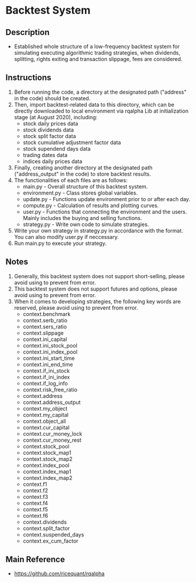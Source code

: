 # Backtest System

## Description
* Established whole structure of a low-frequency backtest system for simulating executing algorithmic trading strategies, when dividends, splitting, rights exiting and transaction slippage, fees are considered.

## Instructions
1.  Before running the code, a directory at the designated path ("address" in the code) should be created.
2.  Then, import backtest-related data to this directory, which can be directly downloaded to local environment via rqalpha Lib at initialization stage (at August 2020), including:
    * stock daily prices data
    * stock dividends data
    * stock split factor data
    * stock cumulative adjustment factor data
    * stock supendend days data
    * trading dates data
    * indices daily prices data
3.  Finally, creating another directory at the designated path ("address_output" in the code) to store backtest results.
4.  The functionalities of each files are as follows:
    * main.py - Overall structure of this backtest system.
    * environment.py - Class stores global variables.
    * update.py - Functions update environment prior to or after each day.
    * compute.py - Calculation of results and plotting curves.
    * user.py - Functions that connecting the environment and the users. Mainly includes the buying and selling functions.
    * strategy.py - Write own code to simulate strategies.
5.  Write your own strategy in strategy.py in accordance with the format. You can also modify user.py if neccessary.
6.  Run main.py to execute your strategy.

## Notes
1.  Generally, this backtest system does not support short-selling, please avoid using to prevent from error.
2.  This backtest system does not support futures and options, please avoid using to prevent from error.
3.  When it comes to developing strategies, the following key words are reserved, please avoid using to prevent from error.
    * context.benchmark 
    * context.serb_ratio 
    * context.sers_ratio
    * context.slippage
    * context.ini_capital 
    * context.ini_stock_pool
    * context.ini_index_pool 
    * context.ini_start_time
    * context.ini_end_time 
    * context.if_ini_stock
    * context.if_ini_index
    * context.if_log_info
    * context.risk_free_ratio 
    * context.address 
    * context.address_output
    * context.my_object
    * context.my_capital
    * context.object_all
    * context.cur_capital
    * context.cur_money_lock
    * context.cur_money_rest
    * context.stock_pool
    * context.stock_map1
    * context.stock_map2
    * context.index_pool
    * context.index_map1
    * context.index_map2
    * context.f1
    * context.f2
    * context.f3
    * context.f4
    * context.f5
    * context.f6
    * context.dividends
    * context.split_factor
    * context.suspended_days
    * context.ex_cum_factor

## Main Reference
* <a style='color: black;' href='https://github.com/ricequant/rqalpha' target='_blank'>https://github.com/ricequant/rqalpha</a>
